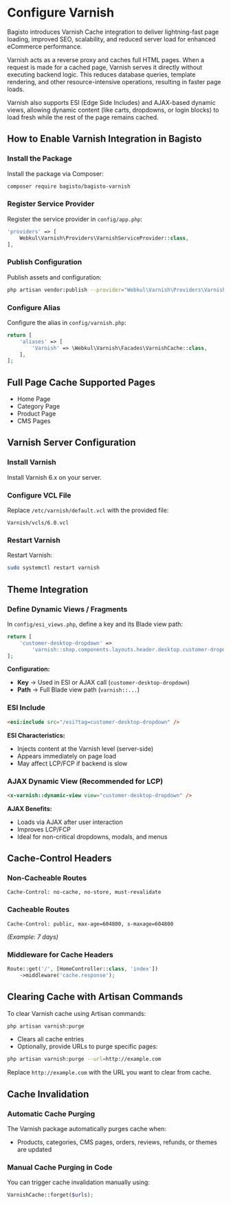 # Configure Varnish

Bagisto introduces Varnish Cache integration to deliver lightning-fast page loading, improved SEO, scalability, and reduced server load for enhanced eCommerce performance.

Varnish acts as a reverse proxy and caches full HTML pages. When a request is made for a cached page, Varnish serves it directly without executing backend logic. This reduces database queries, template rendering, and other resource-intensive operations, resulting in faster page loads.

Varnish also supports ESI (Edge Side Includes) and AJAX-based dynamic views, allowing dynamic content (like carts, dropdowns, or login blocks) to load fresh while the rest of the page remains cached.

## How to Enable Varnish Integration in Bagisto

### Install the Package

Install the package via Composer:

```bash
composer require bagisto/bagisto-varnish
```

### Register Service Provider

Register the service provider in `config/app.php`:

```php
'providers' => [
    Webkul\Varnish\Providers\VarnishServiceProvider::class,
],
```

### Publish Configuration

Publish assets and configuration:

```bash
php artisan vendor:publish --provider="Webkul\Varnish\Providers\VarnishServiceProvider"
```

### Configure Alias

Configure the alias in `config/varnish.php`:

```php
return [
    'aliases' => [
        'Varnish' => \Webkul\Varnish\Facades\VarnishCache::class,
    ],
];
```

## Full Page Cache Supported Pages

- Home Page
- Category Page
- Product Page
- CMS Pages

## Varnish Server Configuration

### Install Varnish

Install Varnish 6.x on your server.

### Configure VCL File

Replace `/etc/varnish/default.vcl` with the provided file:

```
Varnish/vcls/6.0.vcl
```

### Restart Varnish

Restart Varnish:

```bash
sudo systemctl restart varnish
```

## Theme Integration

### Define Dynamic Views / Fragments

In `config/esi_views.php`, define a key and its Blade view path:

```php
return [
    'customer-desktop-dropdown' =>
        'varnish::shop.components.layouts.header.desktop.customer-dropdown',
];
```

**Configuration:**
- **Key** → Used in ESI or AJAX call (`customer-desktop-dropdown`)
- **Path** → Full Blade view path (`varnish::...`)

### ESI Include

```html
<esi:include src="/esi?tag=customer-desktop-dropdown" />
```

**ESI Characteristics:**
- Injects content at the Varnish level (server-side)
- Appears immediately on page load
- May affect LCP/FCP if backend is slow

### AJAX Dynamic View (Recommended for LCP)

```html
<x-varnish::dynamic-view view="customer-desktop-dropdown" />
```

**AJAX Benefits:**
- Loads via AJAX after user interaction
- Improves LCP/FCP
- Ideal for non-critical dropdowns, modals, and menus

## Cache-Control Headers

### Non-Cacheable Routes

```http
Cache-Control: no-cache, no-store, must-revalidate
```

### Cacheable Routes

```http
Cache-Control: public, max-age=604800, s-maxage=604800
```
*(Example: 7 days)*

### Middleware for Cache Headers

```php
Route::get('/', [HomeController::class, 'index'])
    ->middleware('cache.response');
```

## Clearing Cache with Artisan Commands

To clear Varnish cache using Artisan commands:

```bash
php artisan varnish:purge
```

- Clears all cache entries
- Optionally, provide URLs to purge specific pages:

```bash
php artisan varnish:purge --url=http://example.com
```

Replace `http://example.com` with the URL you want to clear from cache.

## Cache Invalidation

### Automatic Cache Purging

The Varnish package automatically purges cache when:

- Products, categories, CMS pages, orders, reviews, refunds, or themes are updated

### Manual Cache Purging in Code

You can trigger cache invalidation manually using:

```php
VarnishCache::forget($urls);
```
